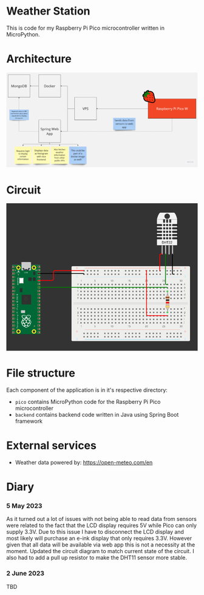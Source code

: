 # Weather Station
This is code for my Raspberry Pi Pico microcontroller written in MicroPython.

# Architecture
![architecture](WeatherStationArchitecture.jpg)

# Circuit
![pico-schematic](pico_schematic.png)

# File structure
Each component of the application is in it's respective directory:
- `pico` contains MicroPython code for the Raspberry Pi Pico microcontroller
- `backend` contains backend code written in Java using Spring Boot framework

# External services
- Weather data powered by: https://open-meteo.com/en

# Diary

### 5 May 2023
As it turned out a lot of issues with not being able to read data from sensors were
related to the fact that the LCD display requires 5V while Pico can only supply 3.3V.
Due to this issue I have to disconnect the LCD display and most likely will
purchase an e-ink display that only requires 3.3V. However given that all data
will be available via web app this is not a necessity at the moment. Updated the
circuit diagram to match current state of the circuit. I also had to add a pull up
resistor to make the DHT11 sensor more stable.

### 2 June 2023
TBD